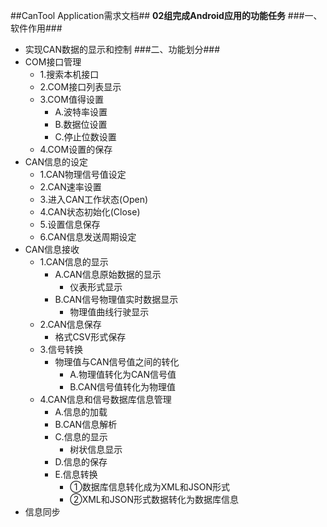 ##CanTool Application需求文档##
**02组完成Android应用的功能任务**
###一、软件作用###
- 实现CAN数据的显示和控制
###二、功能划分###
- COM接口管理
	- 1.搜索本机接口
	- 2.COM接口列表显示
	- 3.COM值得设置
		- A.波特率设置
		- B.数据位设置
		- C.停止位数设置
	- 4.COM设置的保存
- CAN信息的设定
	- 1.CAN物理信号值设定
	- 2.CAN速率设置
	- 3.进入CAN工作状态(Open)
	- 4.CAN状态初始化(Close)
	- 5.设置信息保存
	- 6.CAN信息发送周期设定
- CAN信息接收
	- 1.CAN信息的显示
		- A.CAN信息原始数据的显示
			- 仪表形式显示
		- B.CAN信号物理值实时数据显示
			- 物理值曲线行驶显示
	- 2.CAN信息保存
		- 格式CSV形式保存
	- 3.信号转换
		- 物理值与CAN信号值之间的转化
			- A.物理值转化为CAN信号值
			- B.CAN信号值转化为物理值
	- 4.CAN信息和信号数据库信息管理
		- A.信息的加载
		- B.CAN信息解析
		- C.信息的显示
			- 树状信息显示
		- D.信息的保存
		- E.信息转换
			- ①数据库信息转化成为XML和JSON形式
			- ②XML和JSON形式数据转化为数据库信息
- 信息同步   

